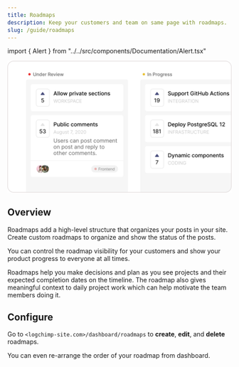 ```yaml
---
title: Roadmaps
description: Keep your customers and team on same page with roadmaps.
slug: /guide/roadmaps
---
```


import { Alert } from "../../src/components/Documentation/Alert.tsx"

![Roadmap](../images/guide/roadmaps.jpg)

## Overview

Roadmaps add a high-level structure that organizes your posts in your site. Create custom roadmaps to organize and show the status of the posts.

You can control the roadmap visibility for your customers and show your product progress to everyone at all times.

Roadmaps help you make decisions and plan as you see projects and their expected completion dates on the timeline. The roadmap also gives meaningful context to daily project work which can help motivate the team members doing it.

## Configure

Go to `<logchimp-site.com>/dashboard/roadmaps` to **create**, **edit**, and **delete** roadmaps.
 

<Alert type="tip">
You can even re-arrange the order of your roadmap from dashboard.
</Alert>
